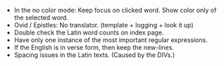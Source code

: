 - In the no color mode: Keep focus on clicked word. Show color only of the selected word.
- Ovid / Epistles: No translator. (template + logging + look it up)
- Double check the Latin word counts on index page.
- Have only one instance of the most important regular expressions.
- If the English is in verse form, then keep the new-lines.
- Spacing issues in the Latin texts. (Caused by the DIVs.)
